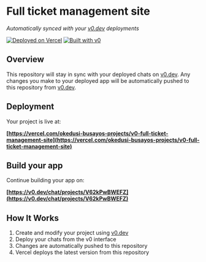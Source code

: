 # Full ticket management site

*Automatically synced with your [v0.dev](https://v0.dev) deployments*

[![Deployed on Vercel](https://img.shields.io/badge/Deployed%20on-Vercel-black?style=for-the-badge&logo=vercel)](https://vercel.com/okedusi-busayos-projects/v0-full-ticket-management-site)
[![Built with v0](https://img.shields.io/badge/Built%20with-v0.dev-black?style=for-the-badge)](https://v0.dev/chat/projects/V62kPwBWEFZ)

## Overview

This repository will stay in sync with your deployed chats on [v0.dev](https://v0.dev).
Any changes you make to your deployed app will be automatically pushed to this repository from [v0.dev](https://v0.dev).

## Deployment

Your project is live at:

**[https://vercel.com/okedusi-busayos-projects/v0-full-ticket-management-site](https://vercel.com/okedusi-busayos-projects/v0-full-ticket-management-site)**

## Build your app

Continue building your app on:

**[https://v0.dev/chat/projects/V62kPwBWEFZ](https://v0.dev/chat/projects/V62kPwBWEFZ)**

## How It Works

1. Create and modify your project using [v0.dev](https://v0.dev)
2. Deploy your chats from the v0 interface
3. Changes are automatically pushed to this repository
4. Vercel deploys the latest version from this repository